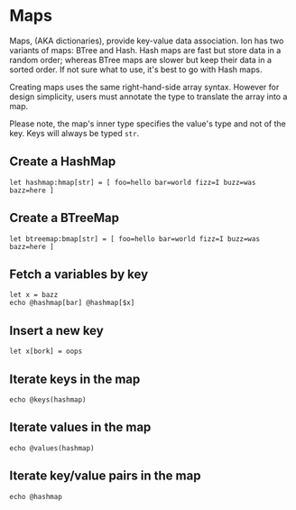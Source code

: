 # Maps

Maps, (AKA dictionaries), provide key-value data association. Ion has two variants of maps: BTree and Hash. Hash maps are fast but store data in a random order; whereas BTree maps are slower but keep their data in a sorted order. If not sure what to use, it's best to go with Hash maps.

Creating maps uses the same right-hand-side array syntax. However for design simplicity, users must annotate the type to translate the array into a map.

Please note, the map's inner type specifies the value's type and not of the key. Keys will always be typed `str`.

## Create a HashMap

```
let hashmap:hmap[str] = [ foo=hello bar=world fizz=I buzz=was bazz=here ]
```

## Create a BTreeMap

```
let btreemap:bmap[str] = [ foo=hello bar=world fizz=I buzz=was bazz=here ]
```

## Fetch a variables by key

```
let x = bazz
echo @hashmap[bar] @hashmap[$x]
```

## Insert a new key

```
let x[bork] = oops
```

## Iterate keys in the map

```
echo @keys(hashmap)
```

## Iterate values in the map

```
echo @values(hashmap)
```

## Iterate key/value pairs in the map

```
echo @hashmap
```
